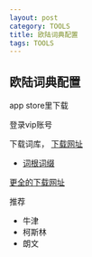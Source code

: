 ```yaml
---
layout: post
category: TOOLS
title: 欧陆词典配置
tags: TOOLS
---
```


## 欧陆词典配置

app store里下载

登录vip账号

下载词库， [下载网址](https://www.eudic.net/v4/en/home/dictionaryresource)



- [词根词缀](https://static.frdic.com/extra_eudb/cigen_en_new.eudic?v=20210709)



[更全的下载网址](https://www.mrfan.org/dicts)



推荐

- 牛津
- 柯斯林
- 朗文
